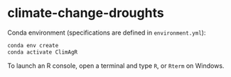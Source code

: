 # climate-change-droughts

Conda environment (specifications are defined in `environment.yml`):

```sh
conda env create
conda activate ClimAgR
```

To launch an R console, open a terminal and type `R`, or `Rterm` on Windows.
